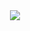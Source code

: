 <center><img src="https://capsule-render.vercel.app/api?type=waving&color=gradient&height=400&section=header&text=BedsRoom&fontSize=80&fontAlignY=35&animation=twinkling&fontColor=gradient" /></center>
